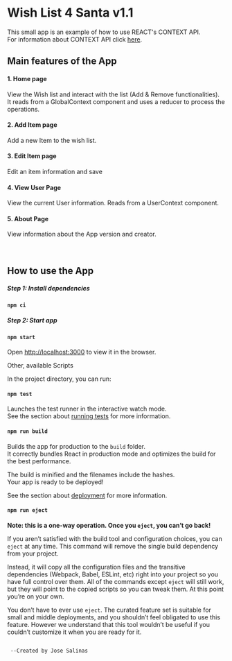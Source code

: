 # Wish List 4 Santa v1.1
This small app is an example of how to use REACT's CONTEXT API.<br/>
For information about CONTEXT API click [here](https://reactjs.org/docs/context.html).

## Main features of the App

#### 1. Home page
View the Wish list and interact with the list (Add & Remove functionalities).<br />
It reads from a GlobalContext component and uses a reducer to process the operations.

#### 2. Add Item page
Add a new Item to the wish list.

#### 3. Edit Item page
Edit an item information and save

#### 4. View User Page
View the current User information. Reads from a UserContext component. 

#### 5. About Page
View information about the App version and creator.
<br/>
<br/>
<br/>
## How to use the App
##### Step 1: Install dependencies
#### `npm ci`

##### Step 2: Start app
#### `npm start`
Open [http://localhost:3000](http://localhost:3000) to view it in the browser.

Other, available Scripts

In the project directory, you can run:

#### `npm test`

Launches the test runner in the interactive watch mode.<br>
See the section about [running tests](#running-tests) for more information.

#### `npm run build`

Builds the app for production to the `build` folder.<br>
It correctly bundles React in production mode and optimizes the build for the best performance.

The build is minified and the filenames include the hashes.<br>
Your app is ready to be deployed!

See the section about [deployment](#deployment) for more information.

#### `npm run eject`

**Note: this is a one-way operation. Once you `eject`, you can’t go back!**

If you aren’t satisfied with the build tool and configuration choices, you can `eject` at any time. This command will remove the single build dependency from your project.

Instead, it will copy all the configuration files and the transitive dependencies (Webpack, Babel, ESLint, etc) right into your project so you have full control over them. All of the commands except `eject` will still work, but they will point to the copied scripts so you can tweak them. At this point you’re on your own.

You don’t have to ever use `eject`. The curated feature set is suitable for small and middle deployments, and you shouldn’t feel obligated to use this feature. However we understand that this tool wouldn’t be useful if you couldn’t customize it when you are ready for it.

```

 --Created by Jose Salinas

